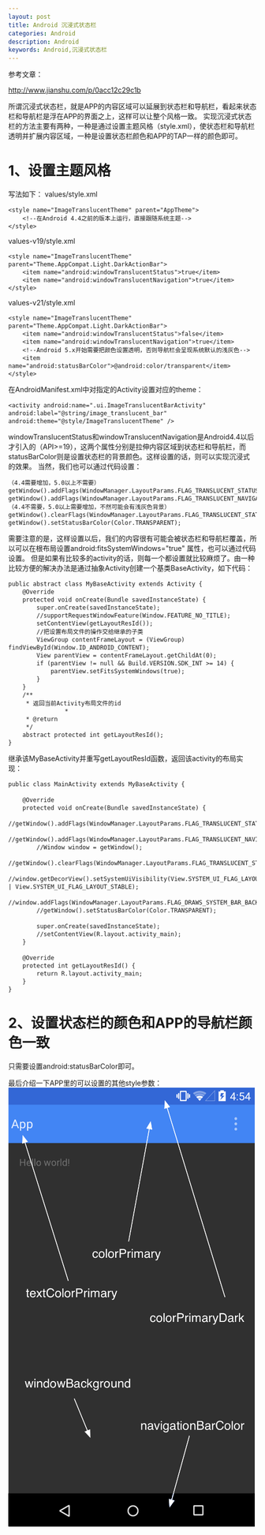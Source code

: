 ```yaml
---
layout: post
title: Android 沉浸式状态栏
categories: Android
description: Android
keywords: Android,沉浸式状态栏
---
```



参考文章：

http://www.jianshu.com/p/0acc12c29c1b


所谓沉浸式状态栏，就是APP的内容区域可以延展到状态栏和导航栏，看起来状态栏和导航栏是浮在APP的界面之上，这样可以让整个风格一致。
实现沉浸式状态栏的方法主要有两种，一种是通过设置主题风格（style.xml），使状态栏和导航栏透明并扩展内容区域，一种是设置状态栏颜色和APP的TAP一样的颜色即可。
# 1、设置主题风格
写法如下：
values/style.xml
```
<style name="ImageTranslucentTheme" parent="AppTheme">
    <!--在Android 4.4之前的版本上运行，直接跟随系统主题-->
</style>
```
values-v19/style.xml
```
<style name="ImageTranslucentTheme" parent="Theme.AppCompat.Light.DarkActionBar">
    <item name="android:windowTranslucentStatus">true</item>
    <item name="android:windowTranslucentNavigation">true</item>
</style>
```
values-v21/style.xml
```
<style name="ImageTranslucentTheme" parent="Theme.AppCompat.Light.DarkActionBar">
    <item name="android:windowTranslucentStatus">false</item>
    <item name="android:windowTranslucentNavigation">true</item>
    <!--Android 5.x开始需要把颜色设置透明，否则导航栏会呈现系统默认的浅灰色-->
    <item name="android:statusBarColor">@android:color/transparent</item>
</style>
```
在AndroidManifest.xml中对指定的Activity设置对应的theme：
```
<activity android:name=".ui.ImageTranslucentBarActivity" android:label="@string/image_translucent_bar" android:theme="@style/ImageTranslucentTheme" />
```

windowTranslucentStatus和windowTranslucentNavigation是Android4.4以后才引入的（API>=19），这两个属性分别是拉伸内容区域到状态栏和导航栏，而statusBarColor则是设置状态栏的背景颜色。这样设置的话，则可以实现沉浸式的效果。
当然，我们也可以通过代码设置：
```
（4.4需要增加，5.0以上不需要）
getWindow().addFlags(WindowManager.LayoutParams.FLAG_TRANSLUCENT_STATUS);
getWindow().addFlags(WindowManager.LayoutParams.FLAG_TRANSLUCENT_NAVIGATION);
（4.4不需要，5.0以上需要增加，不然可能会有浅灰色背景）
getWindow().clearFlags(WindowManager.LayoutParams.FLAG_TRANSLUCENT_STATUS);
getWindow().setStatusBarColor(Color.TRANSPARENT);
```

需要注意的是，这样设置以后，我们的内容很有可能会被状态栏和导航栏覆盖，所以可以在根布局设置android:fitsSystemWindows="true" 属性，也可以通过代码设置。
但是如果有比较多的activity的话，则每一个都设置就比较麻烦了。由一种比较方便的解决办法是通过抽象Activity创建一个基类BaseActivity，如下代码：
```
public abstract class MyBaseActivity extends Activity {
    @Override
    protected void onCreate(Bundle savedInstanceState) {
        super.onCreate(savedInstanceState);
        //supportRequestWindowFeature(Window.FEATURE_NO_TITLE);
        setContentView(getLayoutResId());
        //把设置布局文件的操作交给继承的子类
        ViewGroup contentFrameLayout = (ViewGroup) findViewById(Window.ID_ANDROID_CONTENT);
        View parentView = contentFrameLayout.getChildAt(0);
        if (parentView != null && Build.VERSION.SDK_INT >= 14) {
            parentView.setFitsSystemWindows(true);
        }
    }
    /**
     * 返回当前Activity布局文件的id
                *
     * @return
     */
    abstract protected int getLayoutResId();
}
```
继承该MyBaseActivity并重写getLayoutResId函数，返回该activity的布局实现：
```
public class MainActivity extends MyBaseActivity {

    @Override
    protected void onCreate(Bundle savedInstanceState) {
        //getWindow().addFlags(WindowManager.LayoutParams.FLAG_TRANSLUCENT_STATUS);
        //getWindow().addFlags(WindowManager.LayoutParams.FLAG_TRANSLUCENT_NAVIGATION);
        //Window window = getWindow();
        //getWindow().clearFlags(WindowManager.LayoutParams.FLAG_TRANSLUCENT_STATUS);
        //window.getDecorView().setSystemUiVisibility(View.SYSTEM_UI_FLAG_LAYOUT_FULLSCREEN | View.SYSTEM_UI_FLAG_LAYOUT_STABLE);
        //window.addFlags(WindowManager.LayoutParams.FLAG_DRAWS_SYSTEM_BAR_BACKGROUNDS);
        //getWindow().setStatusBarColor(Color.TRANSPARENT);

        super.onCreate(savedInstanceState);
        //setContentView(R.layout.activity_main);
    }

    @Override
    protected int getLayoutResId() {
        return R.layout.activity_main;
    }
}
```

# 2、设置状态栏的颜色和APP的导航栏颜色一致

只需要设置android:statusBarColor即可。

最后介绍一下APP里的可以设置的其他style参数：
![](/images/posts/android/android_status_bar.png)
